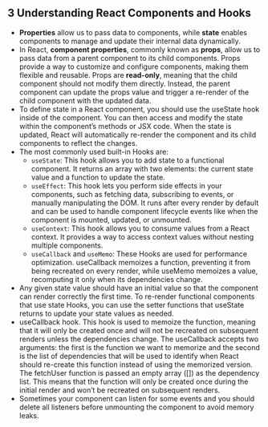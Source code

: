 ## 3 Understanding React Components and Hooks
- **Properties** allow us to pass data to components, while **state** enables components to manage and update their internal data dynamically.
- In React, **component properties**, commonly known as **props**, allow us to pass data from a parent component to its child components. Props provide a way to customize and configure components, making them flexible and reusable. Props are **read-only**, meaning that the child component should not modify them directly. Instead, the parent component can update the props value and trigger a re-render of the child component with the updated data.
- To define state in a React component, you should use the useState hook inside of the component. You can then access and modify the state within the component’s methods or JSX code. When the state is updated, React will automatically re-render the component and its child components to reflect the changes.
- The most commonly used built-in Hooks are:
	- `useState`: This hook allows you to add state to a functional component. It returns an array with two elements: the current state value and a function to update the state.
	- `useEffect`: This hook lets you perform side effects in your components, such as fetching data, subscribing to events, or manually manipulating the DOM. It runs after every render by default and can be used to handle component lifecycle events like when the component is mounted, updated, or unmounted.
	- `useContext`: This hook allows you to consume values from a React context. It provides a way to access context values without nesting multiple components.
	- `useCallback` and `useMemo`: These Hooks are used for performance optimization. useCallback memoizes a function, preventing it from being recreated on every render, while useMemo memoizes a value, recomputing it only when its dependencies change.
- Any given state value should have an initial value so that the component can render correctly the first time. To re-render functional components that use state Hooks, you can use the setter functions that useState returns to update your state values as needed.
- useCallback hook. This hook is used to memoize the function, meaning that it will only be created once and will not be recreated on subsequent 
renders unless the dependencies change. The useCallback accepts two arguments: the first is the function we want to memorize and the second is the list of dependencies that will be used to identify when React should re-create this function instead of using the memorized version. The fetchUser function is passed an empty array ([]) as the dependency list. This means that the function will only be created once during the initial render and won’t be recreated on subsequent renders.
- Sometimes your component can listen for some events and you should delete all listeners before unmounting the component to avoid memory leaks.
